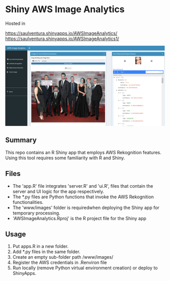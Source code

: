 # Shiny AWS Image Analytics

Hosted in

https://saulventura.shinyapps.io/AWSImageAnalytics/
https://saulventura.shinyapps.io/AWSImageAnalytics1/

![App](appscreen.jpg)

## Summary
This repo contains an R Shiny app that employs AWS Rekognition features. Using this tool requires some familiarity with R and Shiny.

## Files

* The 'app.R' file integrates 'server.R' and 'ui.R', files that contain the server and UI logic for the app respectively.
* The *.py files are Python functions that invoke the AWS Rekognition functionalities.
* The 'www/images' folder is requiredwhen deploying the Shiny app for temporary processing.
* 'AWSImageAnalytics.Rproj' is the R project file for the Shiny app

## Usage

1. Put apps.R in a new folder.
2. Add *.py files in the same folder.
3. Create an empty sub-folder path /www/images/
4. Register the AWS credentials in .Renviron file
5. Run locally (remove Python virtual environment creation) or deploy to ShinyApps.

